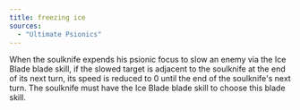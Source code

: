 ```yaml
---
title: freezing ice
sources:
  - "Ultimate Psionics"
---
```


When the soulknife expends his psionic focus to slow an enemy via the Ice Blade blade skill, if the slowed target is adjacent to the soulknife at the end of its next turn, its speed is reduced to 0 until the end of the soulknife's next turn. The soulknife must have the Ice Blade blade skill to choose this blade skill.
